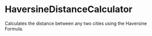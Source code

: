 # HaversineDistanceCalculator
Calculates the distance between any two cities using the Haversine Formula. 
